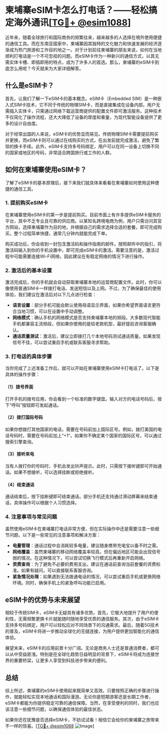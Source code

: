 # 柬埔寨eSIM卡怎么打电话？——轻松搞定海外通讯[[TG💪+ @esim1088](https://t.me/s/esim1088)]

近年来，随着全球旅行和国际商务的频繁往来，越来越多的人选择在境外使用便捷的通信工具。而在东南亚国家中，柬埔寨因其独特的文化魅力和快速发展的经济逐渐成为热门旅游和工作目的地之一。对于计划前往柬埔寨的朋友来说，如何在当地顺利打电话是一个不可忽视的问题。而eSIM卡作为一种新兴的通信方式，以其无需实体卡槽、即插即用的特点，成为了许多人的首选。那么，柬埔寨的eSIM卡到底怎么用呢？今天就来为大家详细解答。

## 什么是eSIM卡？

首先，让我们了解一下eSIM卡的基本概念。eSIM卡（Embedded SIM）是一种嵌入式SIM卡技术，它不同于传统的物理SIM卡，而是直接集成在设备内部。用户无需插入实体卡，只需通过网络下载运营商提供的配置文件即可激活服务。这种技术不仅简化了操作流程，还大大降低了设备的厚度和重量，为现代智能设备提供了更多的设计自由度。

对于经常出国的人来说，eSIM卡的优势显而易见。传统物理SIM卡需要提前购买并更换，而eSIM卡则可以通过在线购买的方式，在出发前就完成激活，避免了繁琐的换卡手续。此外，eSIM卡支持多号码绑定，用户可以在同一设备上切换不同的国家或地区的号码，非常适合跨国旅行或工作的人群。

## 如何在柬埔寨使用eSIM卡？

了解了eSIM卡的基本原理后，接下来我们就具体来看看在柬埔寨如何使用这种便捷的通信工具。

### 1. 提前购买eSIM卡

在柬埔寨使用eSIM卡的第一步是提前购买。目前市面上有许多提供eSIM卡服务的平台，其中不乏专业且可靠的供应商。以某知名跨境电商为例，用户只需访问其官方网站，选择柬埔寨作为目的地，并根据自己的需求选择合适的套餐，即可完成购买。整个过程简单快捷，通常几分钟内就能完成下单。

购买成功后，你会收到一封包含激活码和操作指南的邮件。按照邮件中的指引，将激活码输入到你的手机设置中，即可完成eSIM卡的激活。需要注意的是，激活过程中可能需要连接Wi-Fi网络，因此建议在有稳定网络的情况下进行操作。

### 2. 激活后的基本设置

激活完成后，你的手机就会自动获取柬埔寨本地的运营商配置文件。此时，你可以像使用普通SIM卡一样拨打电话、发送短信以及上网。不过，为了确保最佳的使用体验，我们建议在激活后对以下几点进行检查：

- **语言设置**：部分手机可能会默认使用母语显示界面，如果你希望界面语言更符合当地习惯，可以在设置中手动调整。
- **网络模式**：确认手机的网络模式是否支持柬埔寨本地的频段。大多数现代智能手机都兼容主流频段，但如果你使用的是较老款机型，最好提前咨询客服确认。
- **通话质量测试**：激活后，建议立即拨打几个本地号码测试通话质量。如果发现信号不佳，可以尝试重启手机或联系客服寻求帮助。

### 3. 打电话的具体步骤

当你完成了上述准备工作后，就可以开始在柬埔寨使用eSIM卡打电话了。以下是具体的操作步骤：

#### （1）拨号界面

打开手机的拨号应用，你会看到一个标准的数字键盘。输入对方的电话号码后，按下“呼叫”按钮即可发起通话。

#### （2）拨打国际号码

如果你想拨打其他国家的电话，需要在号码前加上国际区号。例如，拨打美国的电话号码时，需要在号码前加上“+1”。如果你不确定某个国家的国际区号，可以通过搜索引擎查询。

#### （3）接听来电

当有人拨打你的号码时，手机会发出铃声提示。此时，只需按下接听键即可开始通话。如果不想接听，可以选择挂断或拒绝接听。

#### （4）结束通话

通话结束后，按下挂断键即可结束通话。部分手机还支持通过滑动屏幕来结束通话，具体操作可以根据个人习惯选择。

### 4. 注意事项与常见问题

虽然使用eSIM卡在柬埔寨打电话非常方便，但在实际操作中还是需要注意一些细节问题。以下是一些常见的注意事项和解决方案：

- **电量管理**：通话过程中会消耗较多电量，建议随身携带充电宝以备不时之需。
- **网络覆盖**：虽然柬埔寨的移动网络覆盖率较高，但在偏远地区可能会出现信号弱的情况。在这种情况下，可以尝试切换飞行模式后再重新开启网络。
- **资费查询**：为了避免不必要的费用支出，建议在通话前查询当前套餐的资费标准。如果有疑问，可以直接联系客服咨询。
- **紧急情况处理**：如果遇到无法拨通电话的情况，可以尝试重启手机或更换网络环境。同时，确保手机上的紧急呼叫功能已启用。

## eSIM卡的优势与未来展望

相较于传统SIM卡，eSIM卡无疑具有诸多优势。首先，它极大地提升了用户的便利性，无需频繁更换卡片就能随时随地享受优质的通信服务。其次，由于eSIM卡支持多号码绑定，用户可以轻松应对不同场景下的沟通需求。最后，随着5G技术的普及，eSIM卡将进一步推动全球化的无缝连接，为用户提供更加智能化的通信体验。

展望未来，eSIM卡的应用前景十分广阔。无论是商务人士还是普通消费者，都可以从中受益匪浅。特别是在全球化趋势日益明显的背景下，eSIM卡将成为连接世界的重要桥梁，让更多人享受到科技进步带来的便利。

## 总结

综上所述，柬埔寨的eSIM卡使用起来既简单又高效。只要按照正确的步骤进行操作，就能轻松实现本地通话和国际漫游。无论你是短期游客还是长期工作者，eSIM卡都能为你提供稳定可靠的通信保障。当然，在享受便利的同时，我们也应该注意一些细节问题，以确保通信体验的最佳状态。

如果你还在犹豫是否选择eSIM卡，不妨试试看！相信它会给你的柬埔寨之旅带来不一样的惊喜。[[TG💪+ @esim1088](https://t.me/s/esim1088) ![Image](https://i.postimg.cc/4NQfJmqS/Snipaste-2025-05-13-00-14-12.png)]